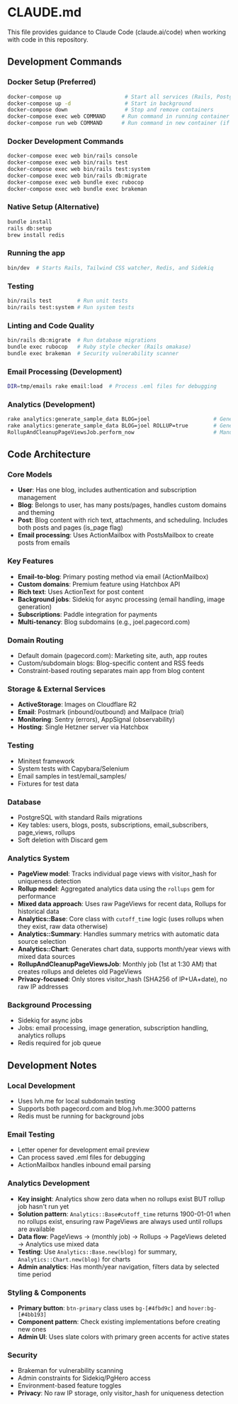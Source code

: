 # CLAUDE.md

This file provides guidance to Claude Code (claude.ai/code) when working with code in this repository.

## Development Commands

### Docker Setup (Preferred)
```bash
docker-compose up                    # Start all services (Rails, PostgreSQL, Redis, Memcached)
docker-compose up -d                 # Start in background
docker-compose down                  # Stop and remove containers
docker-compose exec web COMMAND     # Run command in running container
docker-compose run web COMMAND      # Run command in new container (if containers not running)
```

### Docker Development Commands
```bash
docker-compose exec web bin/rails console
docker-compose exec web bin/rails test
docker-compose exec web bin/rails test:system
docker-compose exec web bin/rails db:migrate
docker-compose exec web bundle exec rubocop
docker-compose exec web bundle exec brakeman
```

### Native Setup (Alternative)
```bash
bundle install
rails db:setup
brew install redis
```

### Running the app
```bash
bin/dev  # Starts Rails, Tailwind CSS watcher, Redis, and Sidekiq
```

### Testing
```bash
bin/rails test        # Run unit tests
bin/rails test:system # Run system tests
```

### Linting and Code Quality
```bash
bin/rails db:migrate  # Run database migrations
bundle exec rubocop   # Ruby style checker (Rails omakase)
bundle exec brakeman  # Security vulnerability scanner
```

### Email Processing (Development)
```bash
DIR=tmp/emails rake email:load  # Process .eml files for debugging
```

### Analytics (Development)
```bash
rake analytics:generate_sample_data BLOG=joel                    # Generate sample pageview data
rake analytics:generate_sample_data BLOG=joel ROLLUP=true        # Generate data + create rollups
RollupAndCleanupPageViewsJob.perform_now                         # Manually run rollup job
```

## Code Architecture

### Core Models
- **User**: Has one blog, includes authentication and subscription management
- **Blog**: Belongs to user, has many posts/pages, handles custom domains and theming
- **Post**: Blog content with rich text, attachments, and scheduling. Includes both posts and pages (is_page flag)
- **Email processing**: Uses ActionMailbox with PostsMailbox to create posts from emails

### Key Features
- **Email-to-blog**: Primary posting method via email (ActionMailbox)
- **Custom domains**: Premium feature using Hatchbox API
- **Rich text**: Uses ActionText for post content
- **Background jobs**: Sidekiq for async processing (email handling, image generation)
- **Subscriptions**: Paddle integration for payments
- **Multi-tenancy**: Blog subdomains (e.g., joel.pagecord.com)

### Domain Routing
- Default domain (pagecord.com): Marketing site, auth, app routes
- Custom/subdomain blogs: Blog-specific content and RSS feeds
- Constraint-based routing separates main app from blog content

### Storage & External Services
- **ActiveStorage**: Images on Cloudflare R2
- **Email**: Postmark (inbound/outbound) and Mailpace (trial)
- **Monitoring**: Sentry (errors), AppSignal (observability)
- **Hosting**: Single Hetzner server via Hatchbox

### Testing
- Minitest framework
- System tests with Capybara/Selenium
- Email samples in test/email_samples/
- Fixtures for test data

### Database
- PostgreSQL with standard Rails migrations
- Key tables: users, blogs, posts, subscriptions, email_subscribers, page_views, rollups
- Soft deletion with Discard gem

### Analytics System
- **PageView model**: Tracks individual page views with visitor_hash for uniqueness detection
- **Rollup model**: Aggregated analytics data using the `rollups` gem for performance
- **Mixed data approach**: Uses raw PageViews for recent data, Rollups for historical data
- **Analytics::Base**: Core class with `cutoff_time` logic (uses rollups when they exist, raw data otherwise)
- **Analytics::Summary**: Handles summary metrics with automatic data source selection
- **Analytics::Chart**: Generates chart data, supports month/year views with mixed data sources
- **RollupAndCleanupPageViewsJob**: Monthly job (1st at 1:30 AM) that creates rollups and deletes old PageViews
- **Privacy-focused**: Only stores visitor_hash (SHA256 of IP+UA+date), no raw IP addresses

### Background Processing
- Sidekiq for async jobs
- Jobs: email processing, image generation, subscription handling, analytics rollups
- Redis required for job queue

## Development Notes

### Local Development
- Uses lvh.me for local subdomain testing
- Supports both pagecord.com and blog.lvh.me:3000 patterns
- Redis must be running for background jobs

### Email Testing
- Letter opener for development email preview
- Can process saved .eml files for debugging
- ActionMailbox handles inbound email parsing

### Analytics Development
- **Key insight**: Analytics show zero data when no rollups exist BUT rollup job hasn't run yet
- **Solution pattern**: `Analytics::Base#cutoff_time` returns 1900-01-01 when no rollups exist, ensuring raw PageViews are always used until rollups are available
- **Data flow**: PageViews → (monthly job) → Rollups → PageViews deleted → Analytics use mixed data
- **Testing**: Use `Analytics::Base.new(blog)` for summary, `Analytics::Chart.new(blog)` for charts
- **Admin analytics**: Has month/year navigation, filters data by selected time period

### Styling & Components
- **Primary button**: `btn-primary` class uses `bg-[#4fbd9c]` and `hover:bg-[#4bb193]`
- **Component pattern**: Check existing implementations before creating new ones
- **Admin UI**: Uses slate colors with primary green accents for active states

### Security
- Brakeman for vulnerability scanning
- Admin constraints for Sidekiq/PgHero access
- Environment-based feature toggles
- **Privacy**: No raw IP storage, only visitor_hash for uniqueness detection